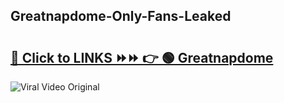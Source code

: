 
 ## Greatnapdome-Only-Fans-Leaked

# <h2><a href="https://clipsfans.com/Greatnapdome&ref=git">🔗 Click to LINKS ⏩⏩ 👉 🟢 Greatnapdome </a></h2>

<a href="https://clipsfans.com/Greatnapdome&ref=git" rel="nofollow" data-target="animated-image.originalLink"><img src="https://i.ibb.co.com/xMMVF88/686577567.gif" alt="Viral Video Original" style="max-width: 100%; display: inline-block;" data-target="animated-image.originalImage"></a>
